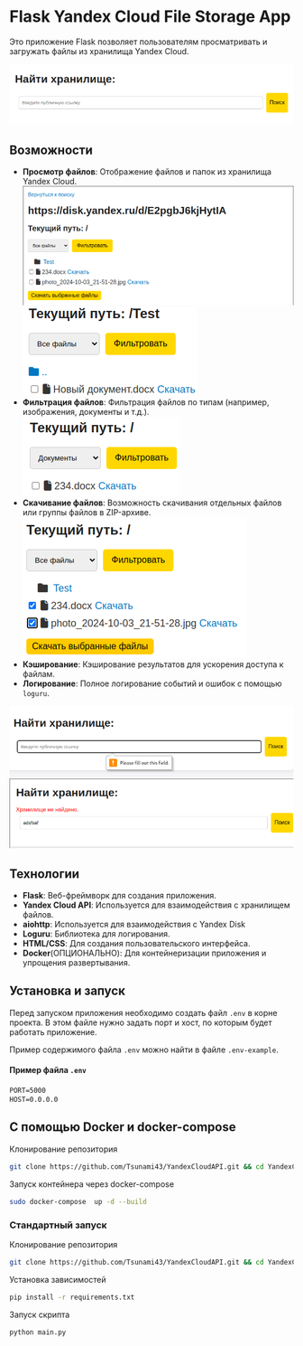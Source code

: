 # Flask Yandex Cloud File Storage App

Это приложение Flask позволяет пользователям просматривать и загружать файлы из хранилища Yandex Cloud.

![Пример интерфейса приложения](assets/image1.png)

## Возможности

- **Просмотр файлов**: Отображение файлов и папок из хранилища Yandex Cloud.
![](assets/image2.png)
![Чтобы подняться выше на директорию:](assets/image3.png)
- **Фильтрация файлов**: Фильтрация файлов по типам (например, изображения, документы и т.д.).
![](assets/image4.png)
- **Скачивание файлов**: Возможность скачивания отдельных файлов или группы файлов в ZIP-архиве.
![](assets/image5.png)
- **Кэширование**: Кэширование результатов для ускорения доступа к файлам.
- **Логирование**: Полное логирование событий и ошибок с помощью `loguru`.


![Обработка пустого поля:](assets/image6.png)
![Обработка не найденого хранилища:](assets/image7.png)


## Технологии

- **Flask**: Веб-фреймворк для создания приложения.
- **Yandex Cloud API**: Используется для взаимодействия с хранилищем файлов.
- **aiohttp**: Используется для взаимодействия с Yandex Disk
- **Loguru**: Библиотека для логирования.
- **HTML/CSS**: Для создания пользовательского интерфейса.
- **Docker**(ОПЦИОНАЛЬНО): Для контейнеризации приложения и упрощения развертывания.


## Установка и запуск
Перед запуском приложения необходимо создать файл `.env` в корне проекта. В этом файле нужно задать порт и хост, по которым будет работать приложение.

Пример содержимого файла `.env` можно найти в файле `.env-example`.

#### Пример файла `.env`

```plaintext
PORT=5000
HOST=0.0.0.0
```

## С помощью Docker и docker-compose
Клонирование репозитория
```bash
git clone https://github.com/Tsunami43/YandexCloudAPI.git && cd YandexCloudAPI
```
Запуск контейнера через docker-compose
```bash
sudo docker-compose  up -d --build
```

### Стандартный запуск
Клонирование репозитория
```bash
git clone https://github.com/Tsunami43/YandexCloudAPI.git && cd YandexCloudAPI/app
```
Установка зависимостей
```bash
pip install -r requirements.txt
```
Запуск скрипта
```bash
python main.py
```
